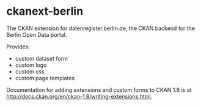 ckanext-berlin
==============

The CKAN extension for datenregister.berlin.de, the CKAN backend for the Berlin Open Data portal.

Provides:

* custom dataset form
* custom logo
* custom css
* custom page templates

Documentation for adding extensions and custom forms to CKAN 1.8 is at http://docs.ckan.org/en/ckan-1.8/writing-extensions.html.